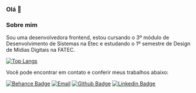 ### Olá 👋 

### Sobre mim
Sou uma desenvolvedora frontend, estou cursando o 3º módulo de Desenvolvimento de Sistemas na Etec e estudando o 1º semestre de Design de Mídias Digitais na FATEC.

[![Top Langs](https://github-readme-stats.vercel.app/api/top-langs/?username=andressa-ss&layout=compact)](https://github.com/andressa-ss/github-readme-stats)


Você pode encontrar em contato e conferir meus trabalhos abaixo:

[![Behance Badge](https://img.shields.io/badge/Microsoft_Outlook-0078D4?style=flat-square=email&logoColor=white&link=mailto:andressa_@live.com)](mailto:andressa_@live.com)
[![Email](https://img.shields.io/badge/-LinkedIn-blue?style=flat-square&logo=Linkedin&logoColor=white&link=https://www.linkedin.com/in/andressasantos93)](https://www.linkedin.com/in/andressasantos93/)
[![Github Badge](https://img.shields.io/badge/-Github-000?style=flat-square&logo=Github&logoColor=white&link=https://github.com/andressa-ss)](https://github.com/andressa-ss)
[![Linkedin Badge](https://img.shields.io/badge/-LinkedIn-blue?style=flat-square&logo=Linkedin&logoColor=white&link=https://www.linkedin.com/in/andressasantos93)](https://www.linkedin.com/in/andressasantos93/)





<!--
**andressa-ss/andressa-ss** is a ✨ _special_ ✨ repository because its `README.md` (this file) appears on your GitHub profile.

Here are some ideas to get you started:

- 🔭 I’m currently working on ...
- 🌱 I’m currently learning ...
- 👯 I’m looking to collaborate on ...
- 🤔 I’m looking for help with ...
- 💬 Ask me about ...
- 📫 How to reach me: ...
- 😄 Pronouns: ...
- ⚡ Fun fact: ...
-->
